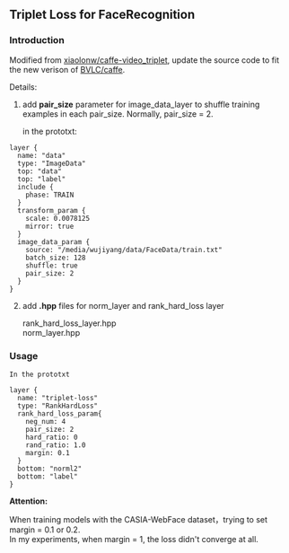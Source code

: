## Triplet Loss for FaceRecognition

### Introduction  

Modified from [xiaolonw/caffe-video_triplet](https://github.com/xiaolonw/caffe-video_triplet), update the source code to fit the new verison of [BVLC/caffe](https://github.com/BVLC/caffe).   

Details:   
1. add **pair_size** parameter for image_data_layer to shuffle training examples in each pair_size. Normally, pair_size = 2.   

    in the prototxt:  
```
layer {
  name: "data"
  type: "ImageData"
  top: "data"
  top: "label"
  include { 
    phase: TRAIN
  }
  transform_param {
    scale: 0.0078125
    mirror: true
  }
  image_data_param {
    source: "/media/wujiyang/data/FaceData/train.txt"
    batch_size: 128
    shuffle: true
    pair_size: 2
  }
}   
```  
2. add **.hpp** files for norm_layer and rank_hard_loss layer  

    rank_hard_loss_layer.hpp  
    norm_layer.hpp    

### Usage
    In the prototxt  
```
layer {
  name: "triplet-loss"
  type: "RankHardLoss" 
  rank_hard_loss_param{
    neg_num: 4
    pair_size: 2
    hard_ratio: 0
    rand_ratio: 1.0
    margin: 0.1
  }
  bottom: "norml2"
  bottom: "label"
} 
```  
**Attention:**   

When training models with the CASIA-WebFace dataset，trying to  set margin = 0.1 or 0.2.   
In my experiments,  when margin = 1, the loss didn't converge at all. 